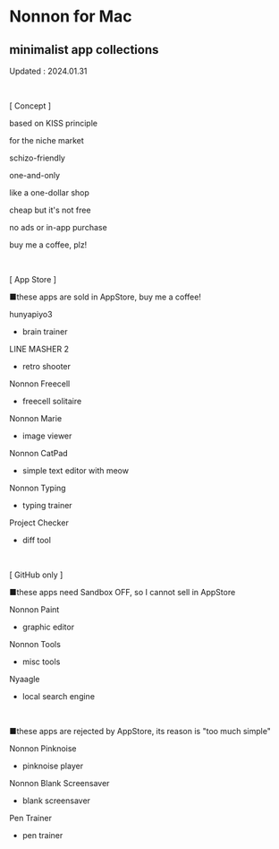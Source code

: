 # Nonnon for Mac
## minimalist app collections

Updated : 2024.01.31

<br>

[ Concept ]

based on KISS principle

for the niche market

schizo-friendly

one-and-only

like a one-dollar shop

cheap but it's not free

no ads or in-app purchase

buy me a coffee, plz!

<br>

[ App Store ]

■these apps are sold in AppStore, buy me a coffee!

hunyapiyo3

+ brain trainer

LINE MASHER 2

+ retro shooter

Nonnon Freecell

+ freecell solitaire

Nonnon Marie

+ image viewer

Nonnon CatPad

+ simple text editor with meow

Nonnon Typing

+ typing trainer

Project Checker

+ diff tool
  

<br>

[ GitHub only ]

■these apps need Sandbox OFF, so I cannot sell in AppStore

Nonnon Paint

+ graphic editor

Nonnon Tools

+ misc tools

Nyaagle

+ local search engine

<br>

■these apps are rejected by AppStore, its reason is "too much simple"

Nonnon Pinknoise

+ pinknoise player

Nonnon Blank Screensaver

+ blank screensaver

Pen Trainer

+ pen trainer
